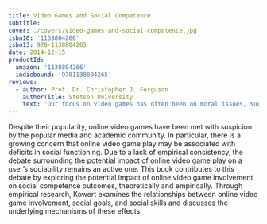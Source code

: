 ```yaml
---
title: Video Games and Social Competence
subtitle:
cover: ./covers/video-games-and-social-competence.jpg
isbn10: '1138804266'
isbn13: 978-1138804265
date: 2014-12-15
productId:
  amazon: '1138804266'
  indiebound: '9781138804265'
reviews:
  - author: Prof. Dr. Christopher J. Ferguson
    authorTitle: Stetson University
    text: 'Our focus on video games has often been on moral issues, such as gaming and addiction. To date we know little about how games interact with players’ social space. Dr. Kowert’s book is an important investigation of how gaming impacts the socialization of players. This seminal work provides critical insights into this new medium and how it influences the way we interact on-line and in real-life.'
---
```


Despite their popularity, online video games have been met with suspicion by the popular media and academic community. In particular, there is a growing concern that online video game play may be associated with deficits in social functioning. Due to a lack of empirical consistency, the debate surrounding the potential impact of online video game play on a user’s sociability remains an active one. This book contributes to this debate by exploring the potential impact of online video game involvement on social competence outcomes, theoretically and empirically. Through empirical research, Kowert examines the relationships between online video game involvement, social goals, and social skills and discusses the underlying mechanisms of these effects.
